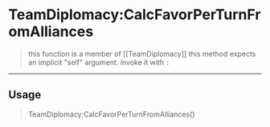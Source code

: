 # TeamDiplomacy:CalcFavorPerTurnFromAlliances
> this function is a member of [[TeamDiplomacy]]
> this method expects an implicit "self" argument. invoke it with `:`
-----
## Usage
> TeamDiplomacy:CalcFavorPerTurnFromAlliances()
